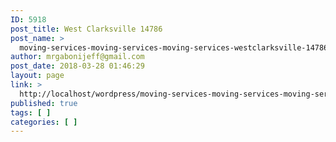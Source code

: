```yaml
---
ID: 5918
post_title: West Clarksville 14786
post_name: >
  moving-services-moving-services-moving-services-westclarksville-14786
author: mrgabonijeff@gmail.com
post_date: 2018-03-28 01:46:29
layout: page
link: >
  http://localhost/wordpress/moving-services-moving-services-moving-services-westclarksville-14786/
published: true
tags: [ ]
categories: [ ]
---
```

